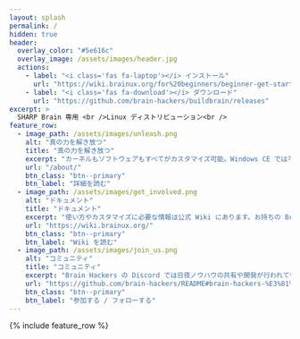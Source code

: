 ```yaml
---
layout: splash
permalink: /
hidden: true
header:
  overlay_color: "#5e616c"
  overlay_image: /assets/images/header.jpg
  actions:
    - label: "<i class='fas fa-laptop'></i> インストール"
      url: "https://wiki.brainux.org/for%20beginners/beginner-get-started/"
    - label: "<i class='fas fa-download'></i> ダウンロード"
      url: "https://github.com/brain-hackers/buildbrain/releases"
excerpt: >
  SHARP Brain 専用 <br />Linux ディストリビューション<br />
feature_row:
  - image_path: /assets/images/unleash.png
    alt: "真の力を解き放つ"
    title: "真の力を解き放つ"
    excerpt: "カーネルもソフトウェアもすべてがカスタマイズ可能。Windows CE では不可能だった真のハックをあなたの手に。"
    url: "/about/"
    btn_class: "btn--primary"
    btn_label: "詳細を読む"
  - image_path: /assets/images/get_involved.png
    alt: "ドキュメント"
    title: "ドキュメント"
    excerpt: "使い方やカスタマイズに必要な情報は公式 Wiki にあります。お持ちの Brain で今すぐ動かしてみましょう。"
    url: "https://wiki.brainux.org/"
    btn_class: "btn--primary"
    btn_label: "Wiki を読む"
  - image_path: /assets/images/join_us.png
    alt: "コミュニティ"
    title: "コミュニティ"
    excerpt: "Brain Hackers の Discord では日夜ノウハウの共有や開発が行われています。参加して楽しさを分かち合いましょう！"
    url: "https://github.com/brain-hackers/README#brain-hackers-%E3%81%AB%E5%8F%82%E5%8A%A0%E3%81%99%E3%82%8B"
    btn_class: "btn--primary"
    btn_label: "参加する / フォローする"
---
```


{% include feature_row %}
